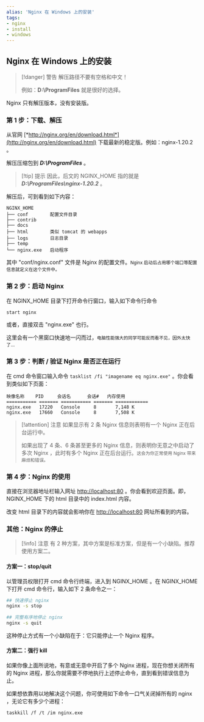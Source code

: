 ```yaml
---
alias: 'Nginx 在 Windows 上的安装'
tags: 
- nginx
- install
- windows 
---
```


## Nginx 在 Windows 上的安装

> [!danger] 警告
> 解压路径不要有空格和中文！
> 
> 例如：**D:\\ProgramFiles** 就是很好的选择。

Nginx 只有解压版本，没有安装版。

### 第 1 步：下载、解压

从官网 [*http://nginx.org/en/download.html*](http://nginx.org/en/download.html) 下载最新的稳定版。例如：nginx-1.20.2 。

解压压缩包到 _**D:\\ProgramFiles**_ 。

> [!tip] 提示
> 因此，后文的 NGINX_HOME 指的就是 ***D:\\ProgramFiles\\nginx-1.20.2*** 。

解压后，可到看到如下内容：

```text
NGINX_HOME
├── conf        配置文件目录
├── contrib
├── docs
├── html        类似 tomcat 的 webapps
├── logs        日志目录
├── temp
└── nginx.exe   启动程序
```

其中 "conf/nginx.conf" 文件是 Nginx 的配置文件。<small>Nginx 启动后占用哪个端口等配置信息就定义在这个文件中。</small>

### 第 2 步：启动 Nginx 

在 NGINX_HOME 目录下打开命令行窗口，输入如下命令行命令

```sh
start nginx
``` 

或者，直接双击 "nginx.exe" 也行。

这里会有一个黑窗口快速地一闪而过，<small>电脑性能强大的同学可能反而看不见，因外太快了…</small>

### 第 3 步：判断 / 验证 Nginx 是否正在运行

在 cmd 命令窗口输入命令 `tasklist /fi "imagename eq nginx.exe"` 。你会看到类似如下页面：

```text
映像名称    PID     会话名      会话#   内存使用
=========== ======= =========== ======= ============
nginx.exe   17220   Console     8       7,148 K
nginx.exe   17660   Console     8       7,508 K
```

> [!attention] 注意
> 如果显示有 2 条 Nginx 信息则表明有一个 Nginx 正在后台运行中。
> 
> 如果出现了 4 条、6 条甚至更多的 Nginx 信息，则表明你无意之中启动了多次 Nginx ，此时有多个 Nginx 正在后台运行。<small>这会为你正常使用 Nginx 带来麻烦和错误。</small>


### 第 4 步：Nginx 的使用

直接在浏览器地址栏输入网址 [http://localhost:80](http://localhost:80) 。你会看到欢迎页面。即，NGINX_HOME 下的 html 目录中的 index.html 内容。

改变 html 目录下的内容就会影响你在 [http://localhost:80](http://localhost:80) 网址所看到的内容。

### 其他：Nginx 的停止

> [!info] 注意
> 有 2 种方案，其中方案是标准方案，但是有一个小缺陷。推荐使用方案二。

#### 方案一：stop/quit

以管理员权限打开 cmd 命令行终端，进入到 NGINX_HOME 。在 NGINX_HOME 下打开 cmd 命令行，输入如下 2 条命令之一：

```bash
## 快速停止 nginx 
nginx -s stop
  
## 完整有序地停止 nginx 
nginx -s quit
```

这种停止方式有一个小缺陷在于：它只能停止一个 Nginx 程序。

#### 方案二：强行 kill 

如果你像上面所说地，有意或无意中开启了多个 Nginx 进程，现在你想关闭所有的 Nginx 进程，那么你就需要不停地执行上述停止命令，直到看到错误信息为止。

如果想依靠用以地解决这个问题，你可使用如下命令一口气关闭掉所有的 nginx ，无论它有多少个进程：

```bash
taskkill /f /t /im nginx.exe
```


